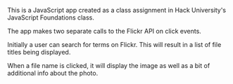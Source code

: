 This is a JavaScript app created as a class assignment in Hack University's JavaScript Foundations class.

The app makes two separate calls to the Flickr API on click events.

Initially a user can search for terms on Flickr. This will result in a list of file titles being displayed.

When a file name is clicked, it will display the image as well as a bit of additional info about the photo.
